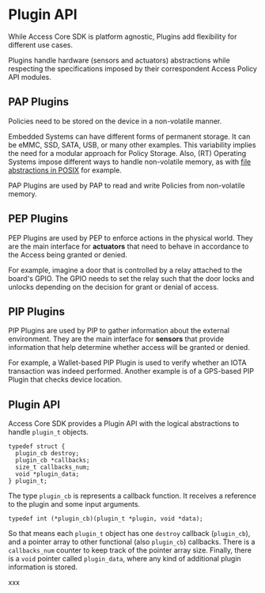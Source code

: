 # Plugin API

While Access Core SDK is platform agnostic, Plugins add flexibility for different use cases.

Plugins handle hardware (sensors and actuators) abstractions while respecting the specifications imposed by their correspondent Access Policy API modules.

## PAP Plugins
Policies need to be stored on the device in a non-volatile manner.

Embedded Systems can have different forms of permanent storage. It can be eMMC, SSD, SATA, USB, or many other examples. This variability implies the need for a modular approach for Policy Storage. Also, (RT) Operating Systems impose different ways to handle non-volatile memory, as with [file abstractions in POSIX](/portability/os/posix/posix.h) for example.

PAP Plugins are used by PAP to read and write Policies from non-volatile memory.

## PEP Plugins
PEP Plugins are used by PEP to enforce actions in the physical world. They are the main interface for **actuators** that need to behave in accordance to the Access being granted or denied.

For example, imagine a door that is controlled by a relay attached to the board's GPIO. The GPIO needs to set the relay such that the door locks and unlocks depending on the decision for grant or denial of access.

## PIP Plugins
PIP Plugins are used by PIP to gather information about the external environment. They are the main interface for **sensors** that provide information that help determine whether access will be granted or denied.

For example, a Wallet-based PIP Plugin is used to verify whether an IOTA transaction was indeed performed. Another example is of a GPS-based PIP Plugin that checks device location.

## Plugin API

Access Core SDK provides a Plugin API with the logical abstractions to handle `plugin_t` objects.
```
typedef struct {
  plugin_cb destroy;
  plugin_cb *callbacks;
  size_t callbacks_num;
  void *plugin_data;
} plugin_t;
```

The type `plugin_cb` is represents a callback function. It receives a reference to the plugin and some input arguments.
```
typedef int (*plugin_cb)(plugin_t *plugin, void *data);
```

So that means each `plugin_t` object has one `destroy` callback (`plugin_cb`), and a pointer array to other functional (also `plugin_cb`) callbacks. There is a `callbacks_num` counter to keep track of the pointer array size. Finally, there is a `void` pointer called `plugin_data`, where any kind of additional plugin information is stored.

xxx

<!--
ToDo: continue
-->